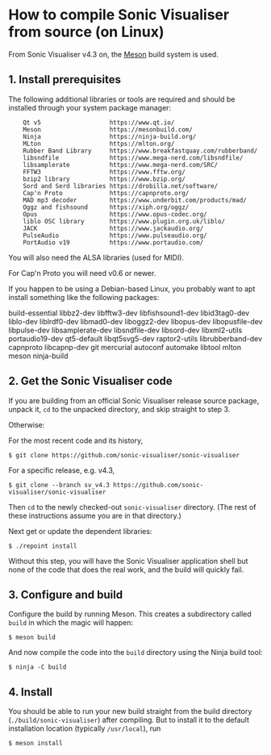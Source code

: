 
# How to compile Sonic Visualiser from source (on Linux)

From Sonic Visualiser v4.3 on, the [Meson](https://mesonbuild.com)
build system is used.

## 1. Install prerequisites

The following additional libraries or tools are required and should be
installed through your system package manager:

        Qt v5                   https://www.qt.io/
        Meson                   https://mesonbuild.com/
        Ninja                   https://ninja-build.org/
        MLton                   https://mlton.org/
        Rubber Band Library     https://www.breakfastquay.com/rubberband/
        libsndfile              https://www.mega-nerd.com/libsndfile/
        libsamplerate           https://www.mega-nerd.com/SRC/
        FFTW3                   https://www.fftw.org/
        bzip2 library           https://www.bzip.org/
        Sord and Serd libraries https://drobilla.net/software/
        Cap'n Proto             https://capnproto.org/
        MAD mp3 decoder         https://www.underbit.com/products/mad/
        Oggz and fishsound      https://xiph.org/oggz/
        Opus                    https://www.opus-codec.org/
        liblo OSC library       https://www.plugin.org.uk/liblo/
        JACK                    https://www.jackaudio.org/
        PulseAudio              https://www.pulseaudio.org/
        PortAudio v19           https://www.portaudio.com/

You will also need the ALSA libraries (used for MIDI).

For Cap'n Proto you will need v0.6 or newer.

If you happen to be using a Debian-based Linux, you probably want to
apt install something like the following packages:

build-essential libbz2-dev libfftw3-dev libfishsound1-dev libid3tag0-dev liblo-dev liblrdf0-dev libmad0-dev liboggz2-dev libopus-dev libopusfile-dev libpulse-dev libsamplerate-dev libsndfile-dev libsord-dev libxml2-utils portaudio19-dev qt5-default libqt5svg5-dev raptor2-utils librubberband-dev capnproto libcapnp-dev git mercurial autoconf automake libtool mlton meson ninja-build

## 2. Get the Sonic Visualiser code

If you are building from an official Sonic Visualiser release source
package, unpack it, `cd` to the unpacked directory, and skip straight
to step 3.

Otherwise:

For the most recent code and its history,

```
$ git clone https://github.com/sonic-visualiser/sonic-visualiser
```

For a specific release, e.g. v4.3,

```
$ git clone --branch sv_v4.3 https://github.com/sonic-visualiser/sonic-visualiser
```

Then `cd` to the newly checked-out `sonic-visualiser` directory. (The
rest of these instructions assume you are in that directory.)

Next get or update the dependent libraries:

```
$ ./repoint install
```

Without this step, you will have the Sonic Visualiser application
shell but none of the code that does the real work, and the build will
quickly fail.

## 3. Configure and build

Configure the build by running Meson. This creates a subdirectory
called `build` in which the magic will happen:

```
$ meson build
```

And now compile the code into the `build` directory using the Ninja
build tool:

```
$ ninja -C build
```

## 4. Install

You should be able to run your new build straight from the build
directory (`./build/sonic-visualiser`) after compiling. But to install
it to the default installation location (typically `/usr/local`), run

```
$ meson install
```
